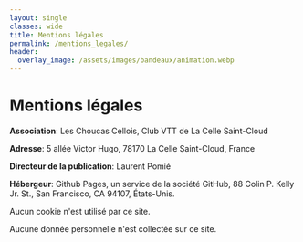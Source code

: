 ```yaml
---
layout: single
classes: wide
title: Mentions légales
permalink: /mentions_legales/
header:
  overlay_image: /assets/images/bandeaux/animation.webp
---
```


# Mentions légales

**Association**: Les Choucas Cellois, Club VTT de La Celle Saint-Cloud

**Adresse**: 5 allée Victor Hugo, 78170 La Celle Saint-Cloud, France

**Directeur de la publication**: Laurent Pomié

**Hébergeur**:
  Github Pages,
  un service de la société GitHub,
  88 Colin P. Kelly Jr. St., San Francisco, CA 94107, États-Unis.

Aucun cookie n'est utilisé par ce site.

Aucune donnée personnelle n'est collectée sur ce site.
